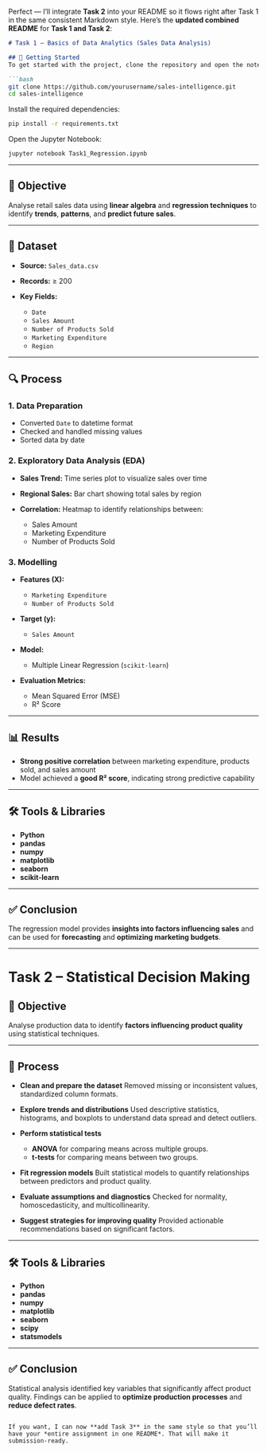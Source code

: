 Perfect — I’ll integrate **Task 2** into your README so it flows right after Task 1 in the same consistent Markdown style.
Here’s the **updated combined README** for **Task 1 and Task 2**:

````markdown
# Task 1 – Basics of Data Analytics (Sales Data Analysis)

## 📌 Getting Started
To get started with the project, clone the repository and open the notebook.

```bash
git clone https://github.com/yourusername/sales-intelligence.git
cd sales-intelligence
````

Install the required dependencies:

```bash
pip install -r requirements.txt
```

Open the Jupyter Notebook:

```bash
jupyter notebook Task1_Regression.ipynb
```

---

## 🎯 Objective

Analyse retail sales data using **linear algebra** and **regression techniques** to identify **trends**, **patterns**, and **predict future sales**.

---

## 📂 Dataset

* **Source:** `Sales_data.csv`
* **Records:** ≥ 200
* **Key Fields:**

  * `Date`
  * `Sales Amount`
  * `Number of Products Sold`
  * `Marketing Expenditure`
  * `Region`

---

## 🔍 Process

### **1. Data Preparation**

* Converted `Date` to datetime format
* Checked and handled missing values
* Sorted data by date

### **2. Exploratory Data Analysis (EDA)**

* **Sales Trend:** Time series plot to visualize sales over time
* **Regional Sales:** Bar chart showing total sales by region
* **Correlation:** Heatmap to identify relationships between:

  * Sales Amount
  * Marketing Expenditure
  * Number of Products Sold

### **3. Modelling**

* **Features (X):**

  * `Marketing Expenditure`
  * `Number of Products Sold`
* **Target (y):**

  * `Sales Amount`
* **Model:**

  * Multiple Linear Regression (`scikit-learn`)
* **Evaluation Metrics:**

  * Mean Squared Error (MSE)
  * R² Score

---

## 📊 Results

* **Strong positive correlation** between marketing expenditure, products sold, and sales amount
* Model achieved a **good R² score**, indicating strong predictive capability

---

## 🛠 Tools & Libraries

* **Python**
* **pandas**
* **numpy**
* **matplotlib**
* **seaborn**
* **scikit-learn**

---

## ✅ Conclusion

The regression model provides **insights into factors influencing sales** and can be used for **forecasting** and **optimizing marketing budgets**.

---

# Task 2 – Statistical Decision Making

## 🎯 Objective

Analyse production data to identify **factors influencing product quality** using statistical techniques.

---

## 📂 Process

* **Clean and prepare the dataset**
  Removed missing or inconsistent values, standardized column formats.
* **Explore trends and distributions**
  Used descriptive statistics, histograms, and boxplots to understand data spread and detect outliers.
* **Perform statistical tests**

  * **ANOVA** for comparing means across multiple groups.
  * **t-tests** for comparing means between two groups.
* **Fit regression models**
  Built statistical models to quantify relationships between predictors and product quality.
* **Evaluate assumptions and diagnostics**
  Checked for normality, homoscedasticity, and multicollinearity.
* **Suggest strategies for improving quality**
  Provided actionable recommendations based on significant factors.

---

## 🛠 Tools & Libraries

* **Python**
* **pandas**
* **numpy**
* **matplotlib**
* **seaborn**
* **scipy**
* **statsmodels**

---

## ✅ Conclusion

Statistical analysis identified key variables that significantly affect product quality.
Findings can be applied to **optimize production processes** and **reduce defect rates**.

```

If you want, I can now **add Task 3** in the same style so that you’ll have your *entire assignment in one README*. That will make it submission-ready.
```
